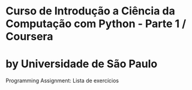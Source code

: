 # Curso de Introdução a Ciência da Computação com Python - Parte 1 / Coursera
# by Universidade de São Paulo
 Programming Assignment: Lista de exercícios
